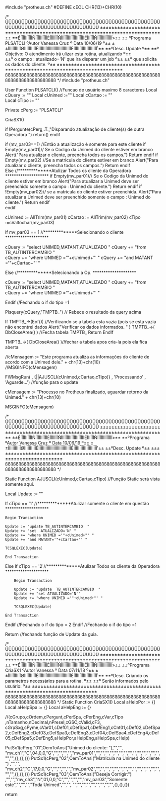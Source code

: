 #include "protheus.ch"
#DEFINE  cEOL CHR(13)+CHR(10) 

/*
ÜÜÜÜÜÜÜÜÜÜÜÜÜÜÜÜÜÜÜÜÜÜÜÜÜÜÜÜÜÜÜÜÜÜÜÜÜÜÜÜÜÜÜÜÜÜÜÜÜÜÜÜÜÜÜÜÜÜÜÜÜÜÜÜÜÜÜÜÜÜÜÜÜÜÜÜÜ
±±±±±±±±±±±±±±±±±±±±±±±±±±±±±±±±±±±±±±±±±±±±±±±±±±±±±±±±±±±±±±±±±±±±±±±±±±±±±
±±ÉÍÍÍÍÍÍÍÍÍÍÑÍÍÍÍÍÍÍÍÍÍËÍÍÍÍÍÍÍÑÍÍÍÍÍÍÍÍÍÍÍÍÍÍÍÍÍÍÍÍËÍÍÍÍÍÍÑÍÍÍÍÍÍÍÍÍÍÍÍÍ»±±
±± ºPrograma  PLSATCLI  ºAutor   Vanessa Cruz         º Data    10/06/19  º±±
±±ÌÍÍÍÍÍÍÍÍÍÍØÍÍÍÍÍÍÍÍÍÍÊÍÍÍÍÍÍÍÏÍÍÍÍÍÍÍÍÍÍÍÍÍÍÍÍÍÍÍÍÊÍÍÍÍÍÍÏÍÍÍÍÍÍÍÍÍÍÍÍÍ¹±±
±±ºDesc.  Update                                                          º±±
±±º      Objetivo: O atendimento irá ulizar esta rotina, atualizando      º±±  
±±º                o campo : atualizado='N' que ira disparar um job       º±±
±±º                que solicita os dados do cliente.                      º±±
±±±±±±±±±±±±±±±±±±±±±±±±±±±±±±±±±±±±±±±±±±±±±±±±±±±±±±±±±±±±±±±±±±±±±±±±±±±±±
ßßßßßßßßßßßßßßßßßßßßßßßßßßßßßßßßßßßßßßßßßßßßßßßßßßßßßßßßßßßßßßßßßßßßßßßßßßßßß
*/
#include "protheus.ch" 

User Function PLSATCLI()  //Funcao de usuário maximo 8 caracteres
Local cQuery     := ""
Local cUnimed    :=""
Local cCartao    := ""  
Local cTipo      := ""

Private cPerg   := "PLSATCLI" 

CriaSX1()

if !Pergunte(cPerg,.T.,"Disparando atualização de cliente(s) de outra Operadora ")
       return()
endif    
          
if (mv_par03==1) //Então a atualização é somente para este cliente
 if Empty(mv_par01)// Se o Codigo da Unimed do cliente estiver em branco
	   Alert("Para atualizar o cliente, preencha todos os campos.")
       Return 
 endif
 if Empty(mv_par02) //Se a matricula do cliente estiver em branco
   Alert("Para atualizar o cliente, preencha todos os campos.")
   Return
 endif    
Else //**************Atulizar Todos os  cliente da Operadora ******************** 
    if Empty(mv_par01)// Se o Codigo da Unimed do cliente estiver em branco
	  Alert("Para atualizar a Unimed deve ser preenchido somente o campo : Unimed do cliente.")
      Return
     endif
     if !Empty(mv_par02)// se a matricula do cliente estiver preenchida.
	  Alert("Para atualizar a Unimed deve ser preenchido somente o campo : Unimed do cliente.")
      Return
     endif  
endif     

cUnimed  := AllTrim(mv_par01)
cCartao  := AllTrim(mv_par02)
cTipo    :=cValtochar(mv_par03)
                                  
 If  mv_par03 == 1  //**************Selecionando o cliente ********************

  cQuery := "select UNIMED,MATANT,ATUALIZADO "
  cQuery += "from TB_AUTINTERCAMBIO "  
  cQuery += "where UNIMED ='"+cUnimed+"' "
  cQuery += "and MATANT ='"+cCartao+"' "  

 Else   //**************Selecionando a Op. ********************
    
  cQuery := "select UNIMED,MATANT,ATUALIZADO "
  cQuery += "from TB_AUTINTERCAMBIO "  
  cQuery += "where UNIMED ='"+cUnimed+"' "     


Endif  //Fechando o if do tipo =1   
                             
Plsquery(cQuery,"TMPTB_") // Rebece o resultado da query acima          

If  TMPTB_->(Eof()) //Verificando se a tabela esta vazia (pois se esta vazia não encontrei dados 
    Alert("Verificar os dados informados. " ) 
    TMPTB_->( DbCloseArea() ) //Fecha tabela TMPTB_ 
    Return 
EndIf 

TMPTB_->( DbCloseArea() )//fechar a tabela apos cria-la pois ela fica aberta 

//cMensagem := "Este programa atualiza as informações do cliente de acordo com a Unimed dele."  + chr(13)+chr(10)   
//MSGINFO(cMensagem)

FWMsgRun( , {||AJUSCLI(cUnimed,cCartao,cTipo)} , 'Processando' , 'Aguarde...')  //função para o update 
	  
	  
cMensagem := "Processo no Protheus finalizado, aguardar retorno da Unimed." + chr(13)+chr(10) 

MSGINFO(cMensagem)
                   	 
/*
ÜÜÜÜÜÜÜÜÜÜÜÜÜÜÜÜÜÜÜÜÜÜÜÜÜÜÜÜÜÜÜÜÜÜÜÜÜÜÜÜÜÜÜÜÜÜÜÜÜÜÜÜÜÜÜÜÜÜÜÜÜÜÜÜÜÜÜÜÜÜÜÜÜÜÜÜÜ
±±±±±±±±±±±±±±±±±±±±±±±±±±±±±±±±±±±±±±±±±±±±±±±±±±±±±±±±±±±±±±±±±±±±±±±±±±±±±
±±ÉÍÍÍÍÍÍÍÍÍÍÑÍÍÍÍÍÍÍÍÍÍËÍÍÍÍÍÍÍÑÍÍÍÍÍÍÍÍÍÍÍÍÍÍÍÍÍÍÍÍËÍÍÍÍÍÍÑÍÍÍÍÍÍÍÍÍÍÍÍÍ»±±
±±ºPrograma    ºAutor   Vanessa Cruz          º  Data   10/06/19          º±±
±±ÌÍÍÍÍÍÍÍÍÍÍØÍÍÍÍÍÍÍÍÍÍÊÍÍÍÍÍÍÍÏÍÍÍÍÍÍÍÍÍÍÍÍÍÍÍÍÍÍÍÍÊÍÍÍÍÍÍÏÍÍÍÍÍÍÍÍÍÍÍÍÍ¹±±
±±ºDesc.       Update                     º±±
±±±±±±±±±±±±±±±±±±±±±±±±±±±±±±±±±±±±±±±±±±±±±±±±±±±±±±±±±±±±±±±±±±±±±±±±±±±±±
ßßßßßßßßßßßßßßßßßßßßßßßßßßßßßßßßßßßßßßßßßßßßßßßßßßßßßßßßßßßßßßßßßßßßßßßßßßßßß
*/	 

Static Function AJUSCLI(cUnimed,cCartao,cTipo) //Função Static  será vista somente aqui.

Local Update := ""  

If  cTipo == '1' //**************Atulizar somente o cliente em questão ********************
	
	Begin Transaction
	
	Update := "update TB_AUTINTERCAMBIO  "
	Update += "set  ATUALIZADO='N' "
	Update += "where UNIMED ='"+cUnimed+"' "
	Update += "and MATANT='"+cCartao+"' "
	
	TCSQLEXEC(Update)
	
	End Transaction
Else
	If cTipo == '2'//**************Atulizar Todos os  cliente da Operadora ********************
		
		Begin Transaction
		
		Update := "update  TB_AUTINTERCAMBIO  "
		Update += "set ATUALIZADO='N'"
		Update += "where UNIMED ='"+cUnimed+"' "
		
		TCSQLEXEC(Update)  
		
	End Transaction

 Endif  //Fechando o if do tipo = 2
Endif  //Fechando o if do tipo =1          

Return //fechando função de Update da guia.

 /*
ÜÜÜÜÜÜÜÜÜÜÜÜÜÜÜÜÜÜÜÜÜÜÜÜÜÜÜÜÜÜÜÜÜÜÜÜÜÜÜÜÜÜÜÜÜÜÜÜÜÜÜÜÜÜÜÜÜÜÜÜÜÜÜÜÜÜÜÜÜÜÜÜÜÜÜÜÜ
±±±±±±±±±±±±±±±±±±±±±±±±±±±±±±±±±±±±±±±±±±±±±±±±±±±±±±±±±±±±±±±±±±±±±±±±±±±±±
±±ÉÍÍÍÍÍÍÍÍÍÍÑÍÍÍÍÍÍÍÍÍÍËÍÍÍÍÍÍÍÑÍÍÍÍÍÍÍÍÍÍÍÍÍÍÍÍÍÍÍÍËÍÍÍÍÍÍÑÍÍÍÍÍÍÍÍÍÍÍÍÍ»±±
±±ºPrograma   CriaSX1   ºAutor  Vanessa          º Data    07/11/18       º±±
±±ÌÍÍÍÍÍÍÍÍÍÍØÍÍÍÍÍÍÍÍÍÍÊÍÍÍÍÍÍÍÏÍÍÍÍÍÍÍÍÍÍÍÍÍÍÍÍÍÍÍÍÊÍÍÍÍÍÍÏÍÍÍÍÍÍÍÍÍÍÍÍÍ¹±±
±±ºDesc.        Criando os parametros necessários para a rotina.          º±±
±±º             Serão informados pelo usuário:                            º±±
±±±±±±±±±±±±±±±±±±±±±±±±±±±±±±±±±±±±±±±±±±±±±±±±±±±±±±±±±±±±±±±±±±±±±±±±±±±±±
ßßßßßßßßßßßßßßßßßßßßßßßßßßßßßßßßßßßßßßßßßßßßßßßßßßßßßßßßßßßßßßßßßßßßßßßßßßßßß
*/ 
Static Function CriaSX1()
Local aHelpPor := {}
Local aHelpSpa := {}
Local aHelpEng := {} 
	
		 	  
//(cGrupo,cOrdem,cPergunt,cPerSpa, cPerEng,cVar,cTipo ,nTamanho,nDecimal,nPresel,cGSC,cValid,cF3, cGrpSxg,cPyme,cVar01,cDef01,cDefSpa1,cDefEng1,cCnt01,cDef02,cDefSpa2,cDefEng2,cDef03,cDefSpa3,cDefEng3,cDef04,cDefSpa4,cDefEng4,cDef05,cDefSpa5,cDefEng5,aHelpPor,aHelpEng,aHelpSpa,cHelp)

PutSx1(cPerg,"01",OemToAnsi("Unimed do cliente: "),"","", "mv_ch1","C",04,0,0,"G","","","","","mv_par01","","","","","","","","","","","","","","","","",{},{},{}) 
PutSx1(cPerg,"02",OemToAnsi("Matricula na Unimed do cliente ") ,"","", "mv_ch2","C",17,0,0,"G","","","","","mv_par02","","","","","","","","","","","","","","","","",{},{},{})
PutSx1(cPerg,"03",OemToAnsi("Deseja Corrigir:")  ,"","","mv_ch3","N",01,0,0,"C","","","","","mv_par03","Somente este","","","","Toda Unimed","","", "","","","","","","","","",{},{},{})

return 